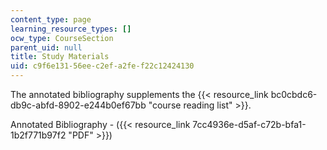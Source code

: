 ```yaml
---
content_type: page
learning_resource_types: []
ocw_type: CourseSection
parent_uid: null
title: Study Materials
uid: c9f6e131-56ee-c2ef-a2fe-f22c12424130
---
```


The annotated bibliography supplements the {{< resource_link bc0cbdc6-db9c-abfd-8902-e244b0ef67bb "course reading list" >}}.

Annotated Bibliography - ({{< resource_link 7cc4936e-d5af-c72b-bfa1-1b2f771b97f2 "PDF" >}})